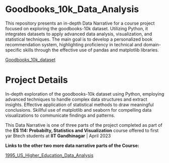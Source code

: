 # Goodbooks_10k_Data_Analysis
This repository presents an in-depth Data Narrative for a course project focused on exploring the goodbooks-10k dataset. Utilizing Python, it integrates datasets to apply advanced data analysis, visualization, and statistical techniques. The main goal is to develop a personalized book recommendation system, highlighting proficiency in technical and domain-specific skills through the effective use of pandas and matplotlib libraries.

[Goodbooks_10k_dataset](https://github.com/zygmuntz/goodbooks-10k)


# Project Details
In-depth exploration of the goodbooks-10k dataset using Python, employing advanced techniques to handle complex data structures and extract insights. 
Effective application of statistical methods to draw meaningful conclusions. Skillful use of matplotlib and seaborn for compelling data visualizations to communicate findings and patterns.

This Data Narrative is one of three parts of the project completed as part of the **ES 114: Probabilty, Statistics and Visualization** course offered to first yar Btech students at **IIT Gandhinagar** | April 2023

**Links to the other two more data narrative parts of the Course:**

[1995_US_Higher_Education_Data_Analysis](https://github.com/ChinthalaShivamani/1995_US_Higher_Education_Data_Analysis)
